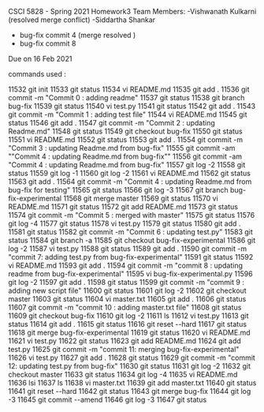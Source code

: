 CSCI 5828 - Spring 2021 
Homework3
Team Members:
-Vishwanath Kulkarni (resolved  merge conflict)
-Siddartha Shankar
- bug-fix commit 4 (merge resolved )
- bug-fix commit 8

Due on 16 Feb 2021

commands used :

11532  git init
11533  git status
11534  vi README.md
11535  git add .
11536  git commit -m "Commit 0 : adding readme"
11537  git status
11538  git branch bug-fix
11539  git status
11540  vi test.py
11541  git status
11542  git add .
11543  git commit -m "Commit 1 : adding test file"
11544  vi README.md
11545  git status
11546  git add .
11547  git commit -m "Commit 2 : updating Readme.md"
11548  git status
11549  git checkout bug-fix
11550  git status
11551  vi README.md
11552  git status
11553  git add .
11554  git commit -m "Commit 3 : updating Readme.md from bug-fix"
11555  git commit -am ""Commit 4 : updating Readme.md from bug-fix""
11556  git commit -am "Commit 4 : updating Readme.md from bug-fix"
11557  git log -2
11558  git status
11559  git log -1
11560  git log -2
11561  vi README.md
11562  git status
11563  git add .
11564  git commit -m "Commit 4 : updating Readme.md from bug-fix for testing"
11565  git status
11566  git log -3
11567  git branch bug-fix-experimental
11568  git merge master
11569  git status
11570  vi README.md
11571  git status
11572  git add README.md
11573  git status
11574  git commit -m "Commit 5 : merged with master"
11575  git status
11576  git log -4
11577  git status
11578  vi test.py
11579  git status
11580  git add .
11581  git status
11582  git commit -m "Commit 6 : updating test.py"
11583  git status
11584  git branch -a
11585  git checkout bug-fix-experimental
11586  git log -2
11587  vi test.py
11588  git status
11589  git add .
11590  git commit -m "commit 7: adding test.py from bug-fix-experimental"
11591  git status
11592  vi README.md
11593  git add .
11594  git commit -m "commit 8 : updating readme from bug-fix-experimental"
11595  vi bug-fix-experimental.py
11596  git log -2
11597  git add .
11598  git status
11599  git commit -m "commit 9 : adding new script file"
11600  git status
11601  git log -2
11602  git checkout master
11603  git status
11604  vi master.txt
11605  git add .
11606  git status
11607  git commit -m "commit 10 : adding master.txt file"
11608  git status
11609  git checkout bug-fix
11610  git log -2
11611  ls
11612  vi test.py
11613  git status
11614  git add .
11615  git status
11616  git reset --hard
11617  git status
11618  git merge bug-fix-experimental
11619  git status
11620  vi README.md
11621  vi test.py
11622  git status
11623  git add README.md
11624  git add test.py
11625  git commit -m "commit 11: merging bug-fix-experimental"
11626  vi test.py
11627  git add .
11628  git status
11629  git commit -m "commit 12: updating test.py from bug-fix"
11630  git status
11631  git log -2
11632  git checkout master
11633  git status
11634  git log -4
11635  vi README.md
11636  lsi
11637  ls
11638  vi master.txt
11639  git add master.txt
11640  git status
11641  git reset --hard
11642  git status
11643  git merge bug-fix
11644  git log -3
11645  git commit --amend
11646  git log -3
11647  git status
